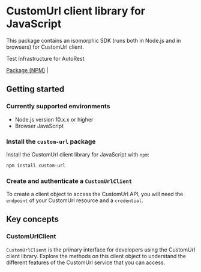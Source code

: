 # CustomUrl client library for JavaScript

This package contains an isomorphic SDK (runs both in Node.js and in browsers) for CustomUrl client.

Test Infrastructure for AutoRest

[Package (NPM)](https://www.npmjs.com/package/custom-url) |

## Getting started

### Currently supported environments

- Node.js version 10.x.x or higher
- Browser JavaScript


### Install the `custom-url` package

Install the CustomUrl client library for JavaScript with `npm`:

```bash
npm install custom-url
```

### Create and authenticate a `CustomUrlClient`

To create a client object to access the CustomUrl API, you will need the `endpoint` of your CustomUrl resource and a `credential`.
## Key concepts

### CustomUrlClient

`CustomUrlClient` is the primary interface for developers using the CustomUrl client library. Explore the methods on this client object to understand the different features of the CustomUrl service that you can access.

